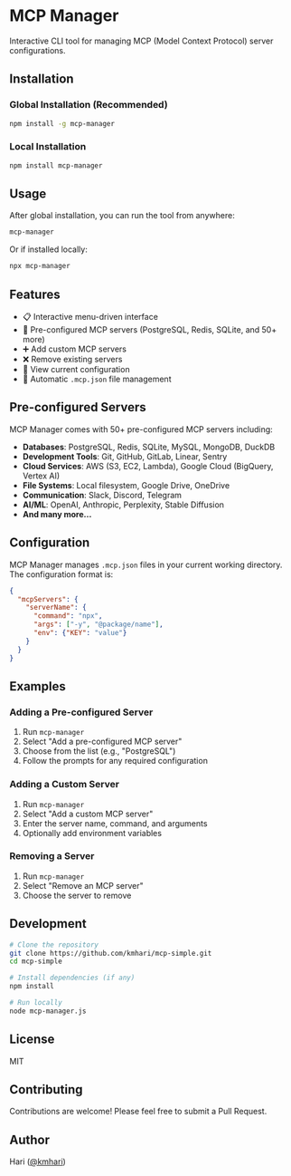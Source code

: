 # MCP Manager

Interactive CLI tool for managing MCP (Model Context Protocol) server configurations.

## Installation

### Global Installation (Recommended)

```bash
npm install -g mcp-manager
```

### Local Installation

```bash
npm install mcp-manager
```

## Usage

After global installation, you can run the tool from anywhere:

```bash
mcp-manager
```

Or if installed locally:

```bash
npx mcp-manager
```

## Features

- 📋 Interactive menu-driven interface
- 🔧 Pre-configured MCP servers (PostgreSQL, Redis, SQLite, and 50+ more)
- ➕ Add custom MCP servers
- ❌ Remove existing servers
- 📄 View current configuration
- 🎯 Automatic `.mcp.json` file management

## Pre-configured Servers

MCP Manager comes with 50+ pre-configured MCP servers including:

- **Databases**: PostgreSQL, Redis, SQLite, MySQL, MongoDB, DuckDB
- **Development Tools**: Git, GitHub, GitLab, Linear, Sentry
- **Cloud Services**: AWS (S3, EC2, Lambda), Google Cloud (BigQuery, Vertex AI)
- **File Systems**: Local filesystem, Google Drive, OneDrive
- **Communication**: Slack, Discord, Telegram
- **AI/ML**: OpenAI, Anthropic, Perplexity, Stable Diffusion
- **And many more...**

## Configuration

MCP Manager manages `.mcp.json` files in your current working directory. The configuration format is:

```json
{
  "mcpServers": {
    "serverName": {
      "command": "npx",
      "args": ["-y", "@package/name"],
      "env": {"KEY": "value"}
    }
  }
}
```

## Examples

### Adding a Pre-configured Server

1. Run `mcp-manager`
2. Select "Add a pre-configured MCP server"
3. Choose from the list (e.g., "PostgreSQL")
4. Follow the prompts for any required configuration

### Adding a Custom Server

1. Run `mcp-manager`
2. Select "Add a custom MCP server"
3. Enter the server name, command, and arguments
4. Optionally add environment variables

### Removing a Server

1. Run `mcp-manager`
2. Select "Remove an MCP server"
3. Choose the server to remove

## Development

```bash
# Clone the repository
git clone https://github.com/kmhari/mcp-simple.git
cd mcp-simple

# Install dependencies (if any)
npm install

# Run locally
node mcp-manager.js
```

## License

MIT

## Contributing

Contributions are welcome! Please feel free to submit a Pull Request.

## Author

Hari ([@kmhari](https://github.com/kmhari))